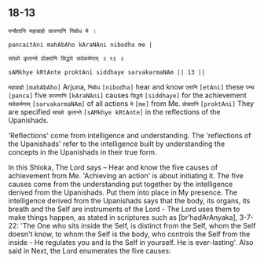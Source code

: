 ## 18-13


```shloka-sa
पन्चैतानि महाबाहो कारणानि निबोध मे ।
```
```shloka-sa-hk
pancaitAni mahAbAho kAraNAni nibodha me |
```
```shloka-sa
सांख्ये कृतान्ते प्रोक्तानि सिद्धये सर्वकर्मणाम् ॥ १३ ॥
```
```shloka-sa-hk
sAMkhye kRtAnte proktAni siddhaye sarvakarmaNAm || 13 ||
```

`महाबाहो` `[mahAbAho]` Arjuna, `निबोध` `[nibodha]` hear and know `एतानि` `[etAni]` these `पन्च` `[panca]` five `कारणानि` `[kAraNAni]` causes `सिद्धये` `[siddhaye]` for the achievement `सर्वकर्मणाम्` `[sarvakarmaNAm]` of all actions `मे` `[me]` from Me. `प्रोक्तानि` `[proktAni]` They are specified `सांख्ये कृतान्ते` `[sAMkhye kRtAnte]` in the reflections of the Upanishads.

'Reflections' come from intelligence and understanding. The 'reflections of the Upanishads' refer to the intelligence built by understanding the concepts in the Upanishads in their true form. 



In this Shloka, The Lord says – Hear and know the five causes of achievement from Me. 'Achieving an action' is about initiating it. The five causes come from the understanding put together by the intelligence derived from the Upanishads. Put them into place in My presence.
The intelligence derived from the Upanishads says that the body, its organs, its breath and the Self are instruments of the Lord - The Lord uses them to make things happen, as stated in scriptures such as [br’hadArAnyaka], 3-7-22: 'The One who sits inside the Self, is distinct from the Self, whom the Self doesn't know, to whom the Self is the body, who controls the Self from the inside - He regulates you and is the Self in yourself. He is ever-lasting'. Also said in 
Next, the Lord enumerates the five causes:

